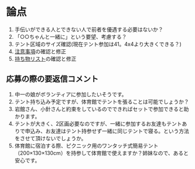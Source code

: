 # 論点

1. 手伝いができる人とできない人で前者を優遇する必要はないか？
1. 「○○ちゃんと一緒に」という要望、考慮する？
1. テント区域のサイズ確認(現在テント参加は41。4x4より大きくできる？)
1. [注意事項](https://github.com/nakaone/library/blob/main/console/camp2023/%E6%B3%A8%E6%84%8F%E4%BA%8B%E9%A0%85.md)の確認と修正
1. [持ち物リスト](https://github.com/nakaone/library/blob/main/console/camp2023/%E6%8C%81%E3%81%A1%E7%89%A9%E3%83%AA%E3%82%B9%E3%83%88.md)の確認と修正

## 応募の際の要返信コメント

1. 中一の娘がボランティアに参加したいそうです。
1. テント持ち込み予定ですが、体育館でテントを張ることは可能でしょうか？
1. 岩館さん、小針さんと約束をしているのでできればセットで参加できると助かります。
1. テントが大きく、2区画必要なのですが、一緒に参加するお友達もテントありで申込み、お友達はテント持参せず一緒に同じテントで寝る。という方法をさせて頂けないでしょうか。
1. 体育館に宿泊する際、ピクニック用のワンタッチ式簡易テント（200×130×130cm）を持参して体育館で使えますか？姉妹なので、あると安心です。

